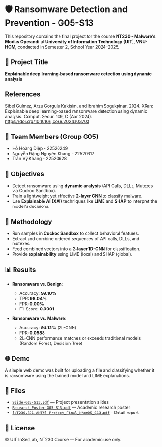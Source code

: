 # 🛡️ Ransomware Detection and Prevention - G05-S13

This repository contains the final project for the course **NT230 – Malware’s Modus Operandi** at **University of Information Technology (UIT), VNU-HCM**, conducted in Semester 2, School Year 2024–2025.

## 📌 Project Title
**Explainable deep learning-based ransomware detection using dynamic analysis**

## References
Sibel Gulmez, Arzu Gorgulu Kakisim, and Ibrahim Sogukpinar. 2024. XRan: Explainable deep learning-based ransomware detection using dynamic analysis. Comput. Secur. 139, C (Apr 2024). https://doi.org/10.1016/j.cose.2024.103703

## 👥 Team Members (Group G05)
- Hồ Hoàng Diệp - 22520249  
- Nguyễn Đặng Nguyên Khang - 22520617  
- Trần Vỹ Khang - 22520628  

## 🎯 Objectives
- Detect ransomware using **dynamic analysis** (API Calls, DLLs, Mutexes via Cuckoo Sandbox).
- Train a lightweight yet effective **2-layer CNN** to classify malware.
- Use **Explainable AI (XAI)** techniques like **LIME** and **SHAP** to interpret the model's decisions.

## 🧪 Methodology
- Run samples in **Cuckoo Sandbox** to collect behavioral features.
- Extract and combine ordered sequences of API calls, DLLs, and mutexes.
- Feed combined vectors into a **2-layer 1D-CNN** for classification.
- Provide **explainability** using LIME (local) and SHAP (global).

## 📊 Results
- **Ransomware vs. Benign**:
  - Accuracy: **99.10%**
  - TPR: **98.04%**
  - FPR: **0.00%**
  - F1-Score: **0.9901**

- **Ransomware vs. Malware**:
  - Accuracy: **94.12%** (2L-CNN)
  - FPR: **0.0588**
  - 2L-CNN performance matches or exceeds traditional models (Random Forest, Decision Tree)

## 🌐 Demo
A simple web demo was built for uploading a file and classifying whether it is ransomware using the trained model and LIME explanations.

## 📄 Files
- [`Slide-G05-S13.pdf`](./Slide-G05-S13.pdf) — Project presentation slides
- [`Research_Poster-G05-S13.pdf`](./Research_Poster-G05-S13.pdf) — Academic research poster
- [`[NT230.P21.ANTN]-Project_Final_Nhom05_S13.pdf`](./[NT230.P21.ANTN]-Project_Final_Nhom05_S13.pdf) - Detail report

## 🔖 License
© UIT InSecLab, NT230 Course — For academic use only.


